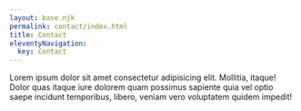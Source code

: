 ```yaml
---
layout: base.njk
permalink: contact/index.html
title: Contact
eleventyNavigation:
  key: Contact
---
```


Lorem ipsum dolor sit amet consectetur adipisicing elit. Mollitia, itaque! Dolor quas itaque iure dolorem quam possimus sapiente quia vel optio saepe incidunt temporibus, libero, veniam vero voluptatem quidem impedit!
